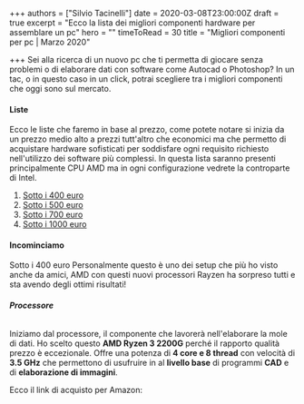 +++
authors = ["Silvio Tacinelli"]
date = 2020-03-08T23:00:00Z
draft = true
excerpt = "Ecco la lista dei migliori componenti hardware per assemblare un pc"
hero = ""
timeToRead = 30
title = "Migliori componenti per pc | Marzo 2020"

+++
Sei alla ricerca di un nuovo pc che ti permetta di giocare senza problemi o di elaborare dati con software come Autocad o Photoshop? In un tac, o in questo caso in un click, potrai scegliere tra i migliori componenti che oggi sono sul mercato.

#### **Liste**

Ecco le liste che faremo in base al prezzo, come potete notare si inizia da un prezzo medio alto a prezzi tutt'altro che economici ma che permetto di acquistare hardware sofisticati per soddisfare ogni requisito richiesto nell'utilizzo dei software più complessi. In questa lista saranno presenti principalmente CPU AMD ma in ogni configurazione vedrete la controparte di Intel.

1. <a href="#400">Sotto i 400 euro</a>
2. <a href="#500">Sotto i 500 euro</a>
3. <a href="#700">Sotto i 700 euro</a>
4. <a href="#1000">Sotto i 1000 euro</a>

#### **Incominciamo**

<a name="400">Sotto i 400 euro</a>
Personalmente questo è uno dei setup che più ho visto anche da amici, AMD con questi nuovi processori Rayzen ha sorpreso tutti e sta avendo degli ottimi risultati!

###### **Processore**

Iniziamo dal processore, il componente che lavorerà nell'elaborare la mole di dati. Ho scelto questo **AMD Ryzen 3 2200G** perché il rapporto qualità prezzo è eccezionale. Offre una potenza di **4 core e 8 thread** con velocità di **3.5 GHz** che permettono di usufruire in al **livello base** di programmi **CAD** e di **elaborazione di immagini**.

Ecco il link di acquisto per Amazon: 
